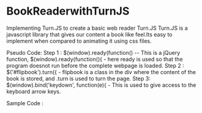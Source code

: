 # BookReaderwithTurnJS
Implementing Turn.JS to create a basic web reader
Turn.JS 
Turn.JS is a javascript library that gives our content a book like feel.Its easy to implement when compared to animating it using css files.

Pseudo Code: 
Step 1 : $(window).ready(function() -- This is  a jQuery function, $(window).ready(function(){ - here ready is used so that the program doesnot run before the complete webpage is loaded.
Step 2 : 	$('#flipbook').turn({ - flipbook is a class in the div where the content of the book is stored, and .turn is used to turn the page.
Step 3: $(window).bind('keydown', function(e){ - This is used to give access to the keyboard arrow keys.

Sample Code :

<script type="text/javascript"> 

		$(window).ready(function() {     
			$('#flipbook').turn({
								display: 'double',
								acceleration: true,
								gradients: !$.isTouch,
								elevation:200,
								when: {
									turned: function(e, page) {
										/*console.log('Current view: ', $(this).turn('view'));*/
									}
								}
							});
		});
		
		
		$(window).bind('keydown', function(e){
			
			if (e.keyCode==37)
				$('#flipbook').turn('previous');
			else if (e.keyCode==39)
				$('#flipbook').turn('next');
				
		});

	</script>

